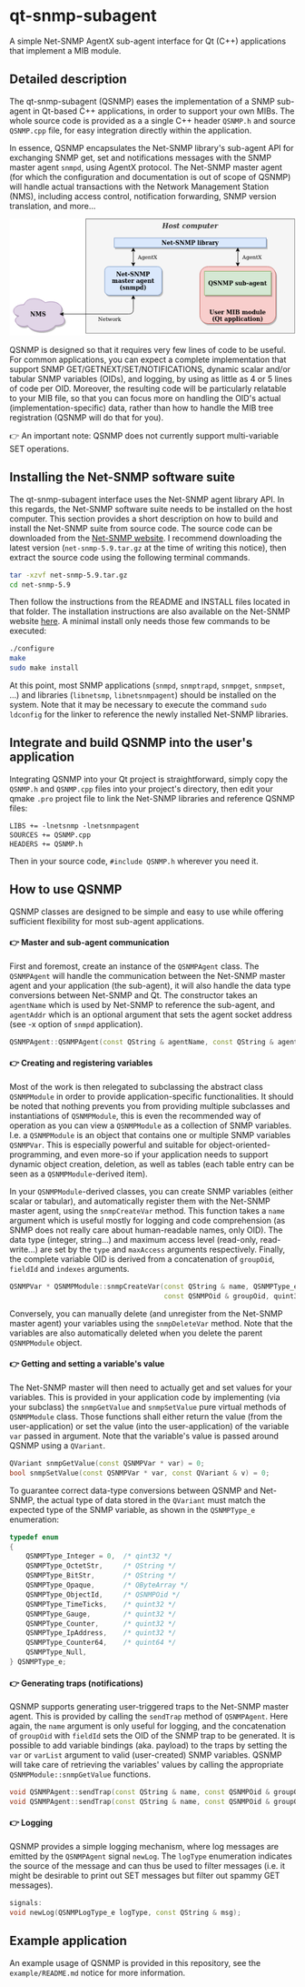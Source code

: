 # qt-snmp-subagent
A simple Net-SNMP AgentX sub-agent interface for Qt (C++) applications that implement a MIB module.



## Detailed description

The qt-snmp-subagent (QSNMP) eases the implementation of a SNMP sub-agent in Qt-based C++ applications, in order to support your own MIBs. The whole source code is provided as a a single C++ header `QSNMP.h` and source `QSNMP.cpp` file, for easy integration directly within the application.<br>

In essence, QSNMP encapsulates the Net-SNMP library's sub-agent API for exchanging SNMP get, set and notifications messages with the SNMP master agent `snmpd`, using AgentX protocol. The Net-SNMP master agent (for which the configuration and documentation is out of scope of QSNMP) will handle actual transactions with the Network Management Station (NMS), including access control, notification forwarding, SNMP version translation, and more...

![QSNMP diagram](img/qsnmp.png)

QSNMP is designed so that it requires very few lines of code to be useful. For common applications, you can expect a complete implementation that support SNMP GET/GETNEXT/SET/NOTIFICATIONS, dynamic scalar and/or tabular SNMP variables (OIDs), and logging, by using as little as 4 or 5 lines of code per OID. Moreover, the resulting code will be particularly relatable to your MIB file, so that you can focus more on handling the OID's actual (implementation-specific) data, rather than how to handle the MIB tree registration (QSNMP will do that for you).<br>

:point_right: An important note: QSNMP does not currently support multi-variable SET operations.



## Installing the Net-SNMP software suite

The qt-snmp-subagent interface uses the Net-SNMP agent library API. In this regards, the Net-SNMP software suite needs to be installed on the host computer.
This section provides a short description on how to build and install the Net-SNMP suite from source code. The source code can be downloaded from the [Net-SNMP website](http://www.net-snmp.org/). I recommend downloading the latest version (`net-snmp-5.9.tar.gz` at the time of writing this notice), then extract the source code using the following terminal commands.
``` bash
tar -xzvf net-snmp-5.9.tar.gz
cd net-snmp-5.9
```

Then follow the instructions from the README and INSTALL files located in that folder. The installation instructions are also available on the Net-SNMP website [here](http://www.net-snmp.org/docs/INSTALL.html). A minimal install only needs those few commands to be executed:
``` bash
./configure
make
sudo make install
```

At this point, most SNMP applications (`snmpd`, `snmptrapd`, `snmpget`, `snmpset`, ...) and libraries (`libnetsmp`, `libnetsnmpagent`) should be installed on the system. Note that it may be necessary to execute the command `sudo ldconfig` for the linker to reference the newly installed Net-SNMP libraries.



## Integrate and build QSNMP into the user's application

Integrating QSNMP into your Qt project is straightforward, simply copy the `QSNMP.h` and `QSNMP.cpp` files into your project's directory, then edit your qmake `.pro` project file to link the Net-SNMP libraries and reference QSNMP files:
``` qmake
LIBS += -lnetsnmp -lnetsnmpagent
SOURCES += QSNMP.cpp 
HEADERS += QSNMP.h
```
Then in your source code, `#include QSNMP.h` wherever you need it.



## How to use QSNMP

QSNMP classes are designed to be simple and easy to use while offering sufficient flexibility for most sub-agent applications.

#### :point_right: Master and sub-agent communication

First and foremost, create an instance of the `QSNMPAgent` class. The `QSNMPAgent` will handle the communication between the Net-SNMP master agent and your application (the sub-agent), it will also handle the data type conversions between Net-SNMP and Qt. The constructor takes an `agentName` which is used by Net-SNMP to reference the sub-agent, and `agentAddr` which is an optional argument that sets the agent socket address (see -x option of `snmpd` application).

``` c++
QSNMPAgent::QSNMPAgent(const QString & agentName, const QString & agentAddr);
```


#### :point_right: Creating and registering variables

Most of the work is then relegated to subclassing the abstract class `QSNMPModule` in order to provide application-specific functionalities. It should be noted that nothing prevents you from providing multiple subclasses and instantiations of `QSNMPModule`, this is even the recommended way of operation as you can view a `QSNMPModule` as a collection of SNMP variables. I.e. a `QSNMPModule` is an object that contains one or multiple SNMP variables `QSNMPVar`. This is especially powerful and suitable for object-oriented-programming, and even more-so if your application needs to support dynamic object creation, deletion, as well as tables (each table entry can be seen as a `QSNMPModule`-derived item).

In your `QSNMPModule`-derived classes, you can create SNMP variables (either scalar or tabular), and automatically register them with the Net-SNMP master agent, using the `snmpCreateVar` method. This function takes a `name` argument which is useful mostly for logging and code comprehension (as SNMP does not really care about human-readable names, only OID). The data type (integer, string...) and maximum access level (read-only, read-write...) are set by the `type` and `maxAccess` arguments respectively. Finally, the complete variable OID is derived from a concatenation of `groupOid`, `fieldId` and `indexes` arguments.

``` c++
QSNMPVar * QSNMPModule::snmpCreateVar(const QString & name, QSNMPType_e type, QSNMPMaxAccess_e maxAccess,
                                      const QSNMPOid & groupOid, quint32 fieldId, const QSNMPOid & indexes);
```

Conversely, you can manually delete (and unregister from the Net-SNMP master agent) your variables using the `snmpDeleteVar` method. Note that the variables are also automatically deleted when you delete the parent `QSNMPModule` object.


#### :point_right: Getting and setting a variable's value

The Net-SNMP master will then need to actually get and set values for your variables. This is provided in your application code by implementing (via your subclass) the `snmpGetValue` and `snmpSetValue` pure virtual methods of `QSNMPModule` class. Those functions shall either return the value (from the user-application) or set the value (into the user-application) of the variable `var` passed in argument. Note that the variable's value is passed around QSNMP using a `QVariant`.

``` c++
QVariant snmpGetValue(const QSNMPVar * var) = 0;
bool snmpSetValue(const QSNMPVar * var, const QVariant & v) = 0;
```

To guarantee correct data-type conversions between QSNMP and Net-SNMP, the actual type of data stored in the `QVariant` must match the expected type of the SNMP variable, as shown in the `QSNMPType_e` enumeration:

``` c++
typedef enum
{
    QSNMPType_Integer = 0,  /* qint32 */
    QSNMPType_OctetStr,     /* QString */
    QSNMPType_BitStr,       /* QString */
    QSNMPType_Opaque,       /* QByteArray */
    QSNMPType_ObjectId,     /* QSNMPOid */
    QSNMPType_TimeTicks,    /* quint32 */
    QSNMPType_Gauge,        /* quint32 */
    QSNMPType_Counter,      /* quint32 */
    QSNMPType_IpAddress,    /* quint32 */
    QSNMPType_Counter64,    /* quint64 */
    QSNMPType_Null,
} QSNMPType_e;
```


#### :point_right: Generating traps (notifications)

QSNMP supports generating user-triggered traps to the Net-SNMP master agent. This is provided by calling the `sendTrap` method of `QSNMPAgent`. Here again, the `name` argument is only useful for logging, and the concatenation of `groupOid` with `fieldId` sets the OID of the SNMP trap to be generated. It is possible to add variable bindings (aka. payload) to the traps by setting the `var` or `varList` argument to valid (user-created) SNMP variables. QSNMP will take care of retrieving the variables' values by calling the appropriate `QSNMPModule::snmpGetValue` functions.

``` c++
void QSNMPAgent::sendTrap(const QString & name, const QSNMPOid & groupOid, quint32 fieldId, QSNMPVar * var);
void QSNMPAgent::sendTrap(const QString & name, const QSNMPOid & groupOid, quint32 fieldId, const QSNMPVarList & varList);
```


#### :point_right: Logging

QSNMP provides a simple logging mechanism, where log messages are emitted by the `QSNMPAgent` signal `newLog`. The `logType` enumeration indicates the source of the message and can thus be used to filter messages (i.e. it might be desirable to print out SET messages but filter out spammy GET messages).

``` c++
signals:
void newLog(QSNMPLogType_e logType, const QString & msg);
```



## Example application

An example usage of QSNMP is provided in this repository, see the `example/README.md` notice for more information.

